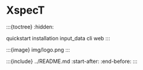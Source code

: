 # XspecT
:::{toctree}
:hidden:

quickstart
installation
input_data
cli
web
:::

:::{image} img/logo.png
:::

:::{include} ../README.md
:start-after: <!-- start intro -->
:end-before: <!-- end intro -->
:::



